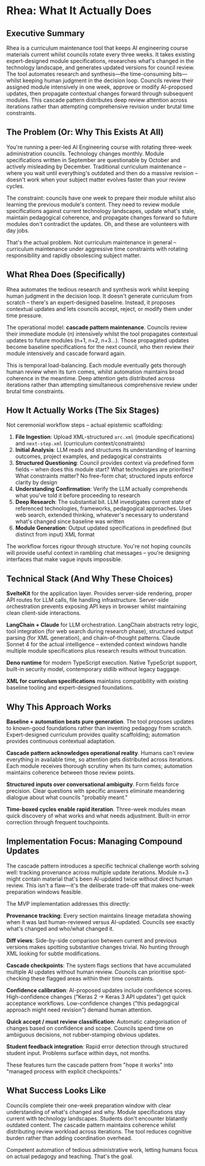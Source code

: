 # Rhea: What It Actually Does

## Executive Summary

Rhea is a curriculum maintenance tool that keeps AI engineering course materials current whilst councils rotate every three weeks. It takes existing expert-designed module specifications, researches what's changed in the technology landscape, and generates updated versions for council review. The tool automates research and synthesis—the time-consuming bits—whilst keeping human judgment in the decision loop. Councils review their assigned module intensively in one week, approve or modify AI-proposed updates, then propagate contextual changes forward through subsequent modules. This cascade pattern distributes deep review attention across iterations rather than attempting comprehensive revision under brutal time constraints.

## The Problem (Or: Why This Exists At All)

You're running a peer-led AI Engineering course with rotating three-week administration councils. Technology changes monthly. Module specifications written in September are questionable by October and actively misleading by December. Traditional curriculum maintenance – where you wait until everything's outdated and then do a massive revision – doesn't work when your subject matter evolves faster than your review cycles.

The constraint: councils have one week to prepare their module whilst also learning the previous module's content. They need to review module specifications against current technology landscapes, update what's stale, maintain pedagogical coherence, and propagate changes forward so future modules don't contradict the updates. Oh, and these are volunteers with day jobs.

That's the actual problem. Not curriculum maintenance in general – curriculum maintenance under aggressive time constraints with rotating responsibility and rapidly obsolescing subject matter.

## What Rhea Does (Specifically)

Rhea automates the tedious research and synthesis work whilst keeping human judgment in the decision loop. It doesn't generate curriculum from scratch – there's an expert-designed baseline. Instead, it proposes contextual updates and lets councils accept, reject, or modify them under time pressure.

The operational model: **cascade pattern maintenance**. Councils review their immediate module (n) intensively whilst the tool propagates contextual updates to future modules (n+1, n+2, n+3...). Those propagated updates become baseline specifications for the next council, who then review *their* module intensively and cascade forward again.

This is temporal load-balancing. Each module eventually gets thorough human review when its turn comes, whilst automation maintains broad coherence in the meantime. Deep attention gets distributed across iterations rather than attempting simultaneous comprehensive review under brutal time constraints.

## How It Actually Works (The Six Stages)

Not ceremonial workflow steps – actual epistemic scaffolding:

1. **File Ingestion**: Upload XML-structured `arc.xml` (module specifications) and `next-step.xml` (curriculum context/constraints)
2. **Initial Analysis**: LLM reads and structures its understanding of learning outcomes, project examples, and pedagogical constraints
3. **Structured Questioning**: Council provides context via predefined form fields – when does this module start? What technologies are priorities? What constraints matter? No free-form chat; structured inputs enforce clarity by design
4. **Understanding Confirmation**: Verify the LLM actually comprehends what you've told it before proceeding to research
5. **Deep Research**: The substantial bit. LLM investigates current state of referenced technologies, frameworks, pedagogical approaches. Uses web search, extended thinking, whatever's necessary to understand what's changed since baseline was written
6. **Module Generation**: Output updated specifications in predefined (but distinct from input) XML format

The workflow forces rigour through structure. You're not hoping councils will provide useful context in rambling chat messages – you're designing interfaces that make vague inputs impossible.

## Technical Stack (And Why These Choices)

**SvelteKit** for the application layer. Provides server-side rendering, proper API routes for LLM calls, file handling infrastructure. Server-side orchestration prevents exposing API keys in browser whilst maintaining clean client-side interactions.

**LangChain + Claude** for LLM orchestration. LangChain abstracts retry logic, tool integration (for web search during research phase), structured output parsing (for XML generation), and chain-of-thought patterns. Claude Sonnet 4 for the actual intelligence – extended context windows handle multiple module specifications plus research results without truncation.

**Deno runtime** for modern TypeScript execution. Native TypeScript support, built-in security model, contemporary stdlib without legacy baggage.

**XML for curriculum specifications** maintains compatibility with existing baseline tooling and expert-designed foundations.

## Why This Approach Works

**Baseline + automation beats pure generation**. The tool proposes updates to known-good foundations rather than inventing pedagogy from scratch. Expert-designed curriculum provides quality scaffolding; automation provides continuous contextual adaptation.

**Cascade pattern acknowledges operational reality**. Humans can't review everything in available time, so attention gets distributed across iterations. Each module receives thorough scrutiny when its turn comes; automation maintains coherence between those review points.

**Structured inputs over conversational ambiguity**. Form fields force precision. Clear questions with specific answers eliminate meandering dialogue about what councils "probably meant."

**Time-boxed cycles enable rapid iteration**. Three-week modules mean quick discovery of what works and what needs adjustment. Built-in error correction through frequent touchpoints.

## Implementation Focus: Managing Compound Updates

The cascade pattern introduces a specific technical challenge worth solving well: tracking provenance across multiple update iterations. Module n+3 might contain material that's been AI-updated twice without direct human review. This isn't a flaw—it's the deliberate trade-off that makes one-week preparation windows feasible.

The MVP implementation addresses this directly:

**Provenance tracking**: Every section maintains lineage metadata showing when it was last human-reviewed versus AI-updated. Councils see exactly what's changed and who/what changed it.

**Diff views**: Side-by-side comparison between current and previous versions makes spotting substantive changes trivial. No hunting through XML looking for subtle modifications.

**Cascade checkpoints**: The system flags sections that have accumulated multiple AI updates without human review. Councils can prioritise spot-checking these flagged areas within their time constraints.

**Confidence calibration**: AI-proposed updates include confidence scores. High-confidence changes ("Keras 2 → Keras 3 API updates") get quick acceptance workflows. Low-confidence changes ("this pedagogical approach might need revision") demand human attention.

**Quick accept / must review classification**: Automatic categorisation of changes based on confidence and scope. Councils spend time on ambiguous decisions, not rubber-stamping obvious updates.

**Student feedback integration**: Rapid error detection through structured student input. Problems surface within days, not months.

These features turn the cascade pattern from "hope it works" into "managed process with explicit checkpoints."

## What Success Looks Like

Councils complete their one-week preparation window with clear understanding of what's changed and why. Module specifications stay current with technology landscapes. Students don't encounter blatantly outdated content. The cascade pattern maintains coherence whilst distributing review workload across iterations. The tool reduces cognitive burden rather than adding coordination overhead.

Competent automation of tedious administrative work, letting humans focus on actual pedagogy and teaching. That's the goal.